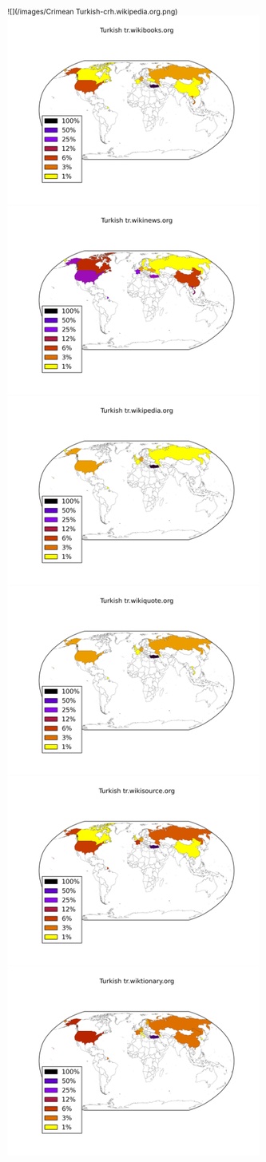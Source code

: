 ![](/images/Crimean Turkish-crh.wikipedia.org.png)
![](/images/Turkish-tr.wikibooks.org.png)
![](/images/Turkish-tr.wikinews.org.png)
![](/images/Turkish-tr.wikipedia.org.png)
![](/images/Turkish-tr.wikiquote.org.png)
![](/images/Turkish-tr.wikisource.org.png)
![](/images/Turkish-tr.wiktionary.org.png)
